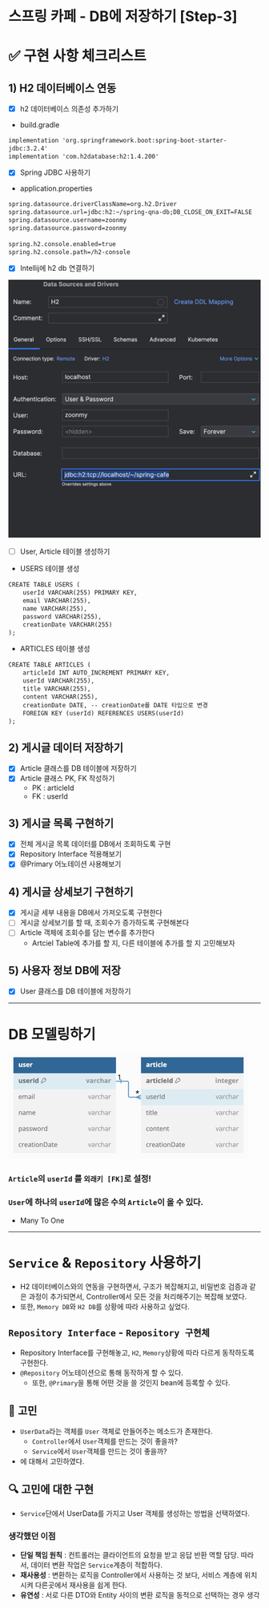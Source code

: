 스프링 카페 - DB에 저장하기 [Step-3]
===

# ✅ 구현 사항 체크리스트

## 1) H2 데이터베이스 연동

- [x] h2 데이터베이스 의존성 추가하기
- build.gradle
```
implementation 'org.springframework.boot:spring-boot-starter-jdbc:3.2.4'
implementation 'com.h2database:h2:1.4.200'
```
- [x] Spring JDBC 사용하기
- application.properties
```
spring.datasource.driverClassName=org.h2.Driver
spring.datasource.url=jdbc:h2:~/spring-qna-db;DB_CLOSE_ON_EXIT=FALSE
spring.datasource.username=zoonmy
spring.datasource.password=zoonmy

spring.h2.console.enabled=true
spring.h2.console.path=/h2-console
```
- [x] Intellij에 h2 db 연결하기

![img.png](img/img_4.png)
- [ ] User, Article 테이블 생성하기
- USERS 테이블 생성
```
CREATE TABLE USERS (
    userId VARCHAR(255) PRIMARY KEY,
    email VARCHAR(255),
    name VARCHAR(255),
    password VARCHAR(255),
    creationDate VARCHAR(255)
);
```
- ARTICLES 테이블 생성
```
CREATE TABLE ARTICLES (
    articleId INT AUTO_INCREMENT PRIMARY KEY,
    userId VARCHAR(255),
    title VARCHAR(255),
    content VARCHAR(255),
    creationDate DATE, -- creationDate를 DATE 타입으로 변경
    FOREIGN KEY (userId) REFERENCES USERS(userId)
);
```


## 2) 게시글 데이터 저장하기
- [x] Article 클래스를 DB 테이블에 저장하기
- [x] Article 클래스 PK, FK 작성하기
  - PK : articleId
  - FK : userId

## 3) 게시글 목록 구현하기
- [x] 전체 게시글 목록 데이터를 DB에서 조회하도록 구현
- [x] Repository Interface 적용해보기
- [x] @Primary 어노테이션 사용해보기

## 4) 게시글 상세보기 구현하기
- [x] 게시글 세부 내용을 DB에서 가져오도록 구현한다
- [ ] 게시글 상세보기를 할 때, 조회수가 증가하도록 구현해본다
- [ ] Article 객체에 조회수를 담는 변수를 추가한다
  - Artciel Table에 추가를 할 지, 다른 테이블에 추가를 할 지 고민해보자

## 5) 사용자 정보 DB에 저장
- [x] User 클래스를 DB 테이블에 저장하기

---

# DB 모델링하기
![img_1.png](img/img_3.png)

### ```Article```의 ```userId``` 를 ```외래키 [FK]```로 설정!
### ```User```에 하나의 ```userId```에 많은 수의 ```Article```이 올 수 있다.
- Many To One

--- 

# ```Service``` & ```Repository``` 사용하기
- H2 데이터베이스와의 연동을 구현하면서, 구조가 복잡해지고, 비밀번호 검증과 같은 과정이 추가되면서, Controller에서 모든 것을 처리해주기는 복잡해 보였다.
- 또한, ```Memory DB```와 ```H2 DB```를 상황에 따라 사용하고 싶었다.

## ```Repository Interface``` - ```Repository 구현체```
- Repository Interface를 구현해놓고, ```H2```, ```Memory```상황에 따라 다르게 동작하도록 구현한다.
- ```@Repository``` 어노테이션으로 통해 동작하게 할 수 있다.
  - 또한, ```@Primary```을 통해 어떤 것을 쓸 것인지 bean에 등록할 수 있다.

## 🤯 고민
- ```UserData```라는 객체를 ```User``` 객체로 만들어주는 메소드가 존재한다.
  - ```Controller```에서 ```User```객체를 만드는 것이 좋을까?
  - ```Service```에서 ```User```객체를 만드는 것이 좋을까?
- 에 대해서 고민하였다.

## 🔍 고민에 대한 구현
- ```Service```단에서 UserData를 가지고 User 객체를 생성하는 방법을 선택하였다.
### 생각했던 이점
- **단일 책임 원칙** : 컨트롤러는 클라이언트의 요청을 받고 응답 반환 역할 담당. 따라서, 데이터 변환 작업은 ```Service```계층이 적합하다.
- **재사용성** : 변환하는 로직을 Controller에서 사용하는 것 보다, 서비스 계층에 위치시켜 다른곳에서 재사용을 쉽게 한다.
- **유연성** : 서로 다른 DTO와 Entity 사이의 변환 로직을 동적으로 선택하는 경우 생각

